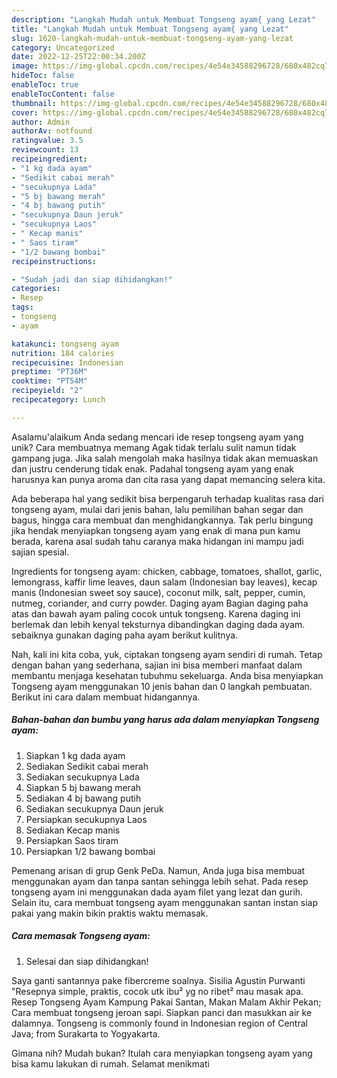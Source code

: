 ```yaml
---
description: "Langkah Mudah untuk Membuat Tongseng ayam{ yang Lezat"
title: "Langkah Mudah untuk Membuat Tongseng ayam{ yang Lezat"
slug: 1620-langkah-mudah-untuk-membuat-tongseng-ayam-yang-lezat
category: Uncategorized
date: 2022-12-25T22:00:34.200Z
image: https://img-global.cpcdn.com/recipes/4e54e34588296728/680x482cq70/tongseng-ayam-foto-resep-utama.jpg
hideToc: false
enableToc: true
enableTocContent: false
thumbnail: https://img-global.cpcdn.com/recipes/4e54e34588296728/680x482cq70/tongseng-ayam-foto-resep-utama.jpg
cover: https://img-global.cpcdn.com/recipes/4e54e34588296728/680x482cq70/tongseng-ayam-foto-resep-utama.jpg
author: Admin
authorAv: notfound
ratingvalue: 3.5
reviewcount: 13
recipeingredient:
- "1 kg dada ayam"
- "Sedikit cabai merah"
- "secukupnya Lada"
- "5 bj bawang merah"
- "4 bj bawang putih"
- "secukupnya Daun jeruk"
- "secukupnya Laos"
- " Kecap manis"
- " Saos tiram"
- "1/2 bawang bombai"
recipeinstructions:

- "Sudah jadi dan siap dihidangkan!"
categories:
- Resep
tags:
- tongseng
- ayam

katakunci: tongseng ayam 
nutrition: 184 calories
recipecuisine: Indonesian
preptime: "PT36M"
cooktime: "PT54M"
recipeyield: "2"
recipecategory: Lunch

---
```



Asalamu'alaikum Anda sedang mencari ide resep tongseng ayam yang unik? Cara membuatnya memang Agak tidak terlalu sulit namun tidak gampang juga. Jika salah mengolah maka hasilnya tidak akan memuaskan dan justru cenderung tidak enak. Padahal tongseng ayam yang enak harusnya kan punya aroma dan cita rasa yang dapat memancing selera kita.


Ada beberapa hal yang sedikit bisa berpengaruh terhadap kualitas rasa dari tongseng ayam, mulai dari jenis bahan, lalu pemilihan bahan segar dan bagus, hingga cara membuat dan menghidangkannya. Tak perlu bingung jika hendak menyiapkan tongseng ayam yang enak di mana pun kamu berada, karena asal sudah tahu caranya maka hidangan ini mampu jadi sajian spesial.

Ingredients for tongseng ayam: chicken, cabbage, tomatoes, shallot, garlic, lemongrass, kaffir lime leaves, daun salam (Indonesian bay leaves), kecap manis (Indonesian sweet soy sauce), coconut milk, salt, pepper, cumin, nutmeg, coriander, and curry powder. Daging ayam Bagian daging paha atas dan bawah ayam paling cocok untuk tongseng. Karena daging ini berlemak dan lebih kenyal teksturnya dibandingkan daging dada ayam. sebaiknya gunakan daging paha ayam berikut kulitnya.


Nah, kali ini kita coba, yuk, ciptakan tongseng ayam sendiri di rumah. Tetap dengan bahan yang sederhana, sajian ini bisa memberi manfaat dalam membantu menjaga kesehatan tubuhmu sekeluarga. Anda bisa menyiapkan Tongseng ayam menggunakan 10 jenis bahan dan 0 langkah pembuatan. Berikut ini cara dalam membuat hidangannya.

<!--inarticleads1-->

##### Bahan-bahan dan bumbu yang harus ada dalam menyiapkan Tongseng ayam:

1. Siapkan 1 kg dada ayam
1. Sediakan Sedikit cabai merah
1. Sediakan secukupnya Lada
1. Siapkan 5 bj bawang merah
1. Sediakan 4 bj bawang putih
1. Sediakan secukupnya Daun jeruk
1. Persiapkan secukupnya Laos
1. Sediakan  Kecap manis
1. Persiapkan  Saos tiram
1. Persiapkan 1/2 bawang bombai


Pemenang arisan di grup Genk PeDa. Namun, Anda juga bisa membuat menggunakan ayam dan tanpa santan sehingga lebih sehat. Pada resep tongseng ayam ini menggunakan dada ayam filet yang lezat dan gurih. Selain itu, cara membuat tongseng ayam menggunakan santan instan siap pakai yang makin bikin praktis waktu memasak. 

<!--inarticleads2-->

##### Cara memasak Tongseng ayam:


1. Selesai dan siap dihidangkan!

Saya ganti santannya pake fibercreme soalnya. Sisilia Agustin Purwanti &#34;Resepnya simple, praktis, cocok utk ibu² yg no ribet² mau masak apa. Resep Tongseng Ayam Kampung Pakai Santan, Makan Malam Akhir Pekan; Cara membuat tongseng jeroan sapi. Siapkan panci dan masukkan air ke dalamnya. Tongseng is commonly found in Indonesian region of Central Java; from Surakarta to Yogyakarta. 

Gimana nih? Mudah bukan? Itulah cara menyiapkan tongseng ayam yang bisa kamu lakukan di rumah. Selamat menikmati
